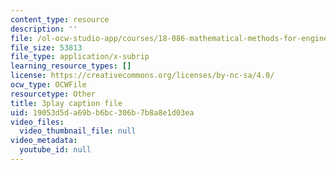 ```yaml
---
content_type: resource
description: ''
file: /ol-ocw-studio-app/courses/18-086-mathematical-methods-for-engineers-ii-spring-2006/19053d5da69bb6bc306b7b8a8e1d03ea_c9XosfcouiM.srt
file_size: 53813
file_type: application/x-subrip
learning_resource_types: []
license: https://creativecommons.org/licenses/by-nc-sa/4.0/
ocw_type: OCWFile
resourcetype: Other
title: 3play caption file
uid: 19053d5d-a69b-b6bc-306b-7b8a8e1d03ea
video_files:
  video_thumbnail_file: null
video_metadata:
  youtube_id: null
---
```

